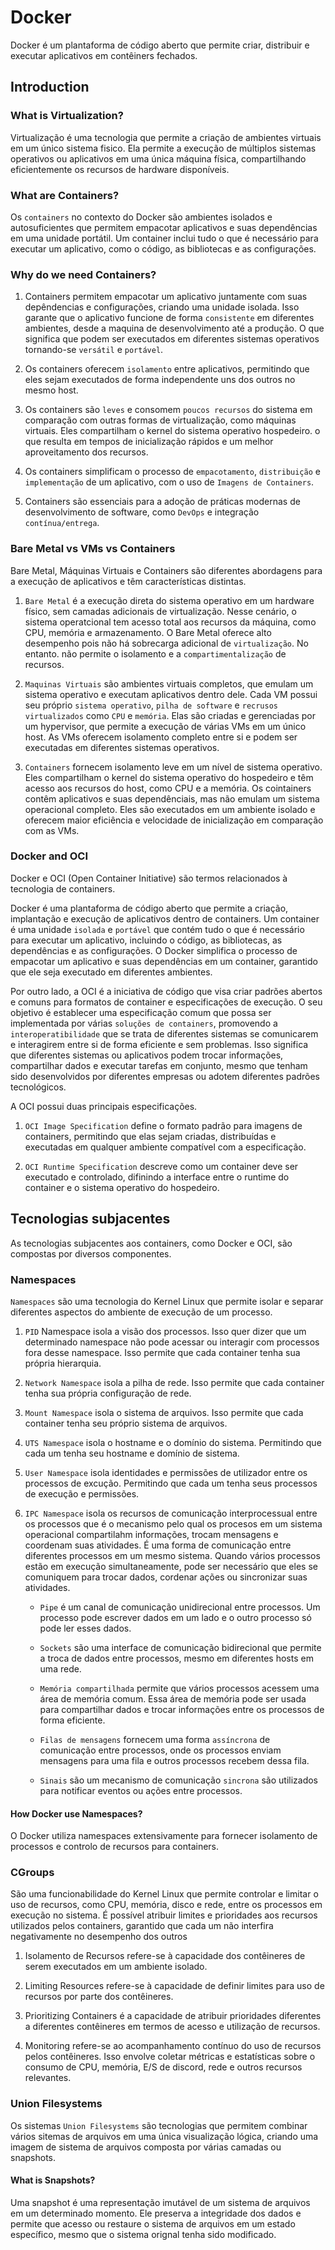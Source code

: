 # Docker

Docker é um plantaforma de código aberto que permite criar, distribuir e executar aplicativos em contêiners fechados.

## Introduction

### What is Virtualization?

Virtualização é uma tecnologia que permite a criação de ambientes virtuais em um único sistema fisico. Ela permite a execução de múltiplos sistemas operativos ou aplicativos em uma única máquina física, compartilhando eficientemente os recursos de hardware disponíveis.

### What are Containers?

Os `containers` no contexto do Docker são ambientes isolados e autosuficientes que permitem empacotar aplicativos e suas dependências em uma unidade portátil.
Um container inclui tudo o que é necessário para executar um aplicativo, como o código, as bibliotecas e as configurações.

### Why do we need Containers?

1. Containers permitem empacotar um aplicativo juntamente com suas depêndencias e configurações, criando uma unidade isolada. Isso garante que o aplicativo funcione de forma `consistente` em diferentes ambientes, desde a maquina de desenvolvimento até a produção. O que significa que podem ser executados em diferentes sistemas operativos tornando-se `versátil` e `portável`.

2. Os containers oferecem `isolamento` entre aplicativos, permitindo que eles sejam executados de forma independente uns dos outros no mesmo host.

3. Os containers são ``leves`` e consomem ``poucos recursos`` do sistema em comparação com outras formas de virtualização, como máquinas virtuais. Eles compartilham o kernel do sistema operativo hospedeiro. o que resulta em tempos de inicialização rápidos e um melhor aproveitamento dos recursos.

4. Os containers simplificam o processo de `empacotamento`, `distribuição` e `implementação` de um aplicativo, com o uso de `Imagens de Containers`.

5. Containers são essenciais para a adoção de práticas modernas de desenvolvimento de software, como `DevOps` e integração `contínua/entrega`. 

### Bare Metal vs VMs vs Containers

Bare Metal, Máquinas Virtuais e Containers são diferentes abordagens para a execução de aplicativos e têm características distintas.

1. `Bare Metal` é a execução direta do sistema operativo em um hardware físico, sem camadas adicionais de virtualização. Nesse cenário, o sistema operatcional tem acesso total aos recursos da máquina, como CPU, memória e armazenamento. O Bare Metal oferece alto desempenho pois não há sobrecarga adicional de `virtualização`. No entanto. não permite o isolamento e a `compartimentalização` de recursos.

2. `Maquinas Virtuais` são ambientes virtuais completos, que emulam um sistema operativo e executam aplicativos dentro dele. Cada VM possui seu próprio `sistema operativo`, `pilha de software` e `recrusos virtualizados` como `CPU` e `memória`. Elas são criadas e gerenciadas por um hypervisor, que permite a execução de várias VMs em um único host. As VMs oferecem isolamento completo entre si e podem ser executadas em diferentes sistemas operativos.

3. `Containers` fornecem isolamento leve em um nível de sistema operativo. Eles compartilham o kernel do sistema operativo do hospedeiro e têm acesso aos recursos do host, como CPU e a memória. Os cointainers contêm aplicativos e suas dependênciais, mas não emulam um sistema operacional completo. Eles são executados em um ambiente isolado e oferecem maior eficiência e velocidade de inicialização em comparação com as VMs.

### Docker and OCI

Docker e OCI (Open Container Initiative) são termos relacionados à tecnologia de containers.

Docker é uma plantaforma de código aberto que permite a criação, implantação e execução de aplicativos dentro de containers. Um container é uma unidade `isolada` e `portável` que contém tudo o que é necessário para executar um aplicativo, incluindo o código, as bibliotecas, as dependências e as configurações. O Docker simplifica o processo de empacotar um aplicativo e suas dependências em um container, garantido que ele seja executado em diferentes ambientes.

Por outro lado, a OCI é a iniciativa de código que visa criar padrões abertos e comuns para formatos de container e especificações de execução. O seu objetivo é establecer uma especificação comum que possa ser implementada por várias `soluções de containers`, promovendo a `interoperatibilidade` que se trata de diferentes sistemas se comunicarem e interagirem entre si de forma eficiente e sem problemas. Isso significa que diferentes sistemas ou aplicativos podem trocar informações, compartilhar dados e executar tarefas em conjunto, mesmo que tenham sido desenvolvidos por diferentes empresas ou adotem diferentes padrões tecnológicos.

A OCI possui duas principais especificações.

1. `OCI Image Specification` define o formato padrão para imagens de containers, permitindo que elas sejam criadas, distribuídas e executadas em qualquer ambiente compatível com a especificação.

2. `OCI Runtime Specification` descreve como um container deve ser executado e controlado, difinindo a interface entre o runtime do container e o sistema operativo do hospedeiro.

## Tecnologias subjacentes

As tecnologias subjacentes aos containers, como Docker e OCI, são compostas por diversos componentes.

### Namespaces

`Namespaces` são uma tecnologia do Kernel Linux que permite isolar e separar diferentes aspectos do ambiente de execução de um processo.

1. `PID` Namespace isola a visão dos processos. Isso quer dizer que um determinado namespace não pode acessar ou interagir com processos fora desse namespace. Isso permite que cada container tenha sua própria hierarquia.

2. `Network Namespace` isola a pilha de rede. Isso permite que cada container tenha sua própria configuração de rede.

3. `Mount Namespace` isola o sistema de arquivos. Isso permite que cada container tenha seu próprio sistema de arquivos.

4. `UTS Namespace` isola o hostname e o domínio do sistema. Permitindo que cada um tenha seu hostname e domínio de sistema.

5. `User Namespace` isola identidades e permissões de utilizador entre os processos de excução. Permitindo que cada um tenha seus processos de execução e permissões.

6. `IPC Namespace` isola os recursos de comunicação interprocessual entre os processos que é o mecanismo pelo qual os procesos em um sistema operacional compartilahm informações, trocam mensagens e coordenam suas atividades. É uma forma de comunicação entre diferentes processos em um mesmo sistema. Quando vários processos estão em execução simultaneamente, pode ser necessário que eles se comuniquem para trocar dados, cordenar ações ou sincronizar suas atividades.

    + `Pipe` é um canal de comunicação unidirecional entre processos. Um processo pode escrever dados em um lado e o outro processo só pode ler esses dados.

    + `Sockets` são uma interface de comunicação bidirecional que permite a troca de dados entre processos, mesmo em diferentes hosts em uma rede.

    + `Memória compartilhada` permite que vários processos acessem uma área de memória comum. Essa área de memória pode ser usada para compartilhar dados e trocar informações entre os processos de forma eficiente.

    + `Filas de mensagens` fornecem uma forma `assíncrona` de comunicação entre processos, onde os processos enviam mensagens para uma fila e outros processos recebem dessa fila.
 
    + `Sinais` são um mecanismo de comunicação `sincrona` são utilizados para notificar eventos ou ações entre processos.

#### How Docker use Namespaces?

O Docker utiliza namespaces extensivamente para fornecer isolamento de processos e controlo de recursos para containers.

### CGroups 
São uma funcionabilidade do Kernel Linux que permite controlar e limitar o uso de recursos, como CPU, memória, disco e rede, entre os processos em execução no sistema. É possível atribuir limites e prioridades aos recursos utilizados pelos containers, garantido que cada um não interfira negativamente no desempenho dos outros

1. Isolamento de Recursos refere-se à capacidade dos contêineres de serem executados em um ambiente isolado.

2. Limiting Resources refere-se à capacidade de definir limites para uso de recursos por parte dos contêineres.

3. Prioritizing Containers é a capacidade de atribuir prioridades diferentes a diferentes contêineres em termos de acesso e utilização de recursos.

4. Monitoring refere-se ao acompanhamento contínuo do uso de recursos pelos contêineres. Isso envolve coletar métricas e estatísticas sobre o consumo de CPU, memória, E/S de discord, rede e outros recursos relevantes.

### Union Filesystems

Os sistemas `Union Filesystems` são tecnologias que permitem combinar vários sitemas de arquivos em uma única visualização lógica, criando uma imagem de sistema de arquivos composta por várias camadas ou snapshots.

#### What is Snapshots?

Uma snapshot é uma representação imutável de um sistema de arquivos em um determinado momento. Ele preserva a integridade dos dados e permite que acesso ou restaure o sistema de arquivos em um estado específico, mesmo que o sistema orignal tenha sido modificado.